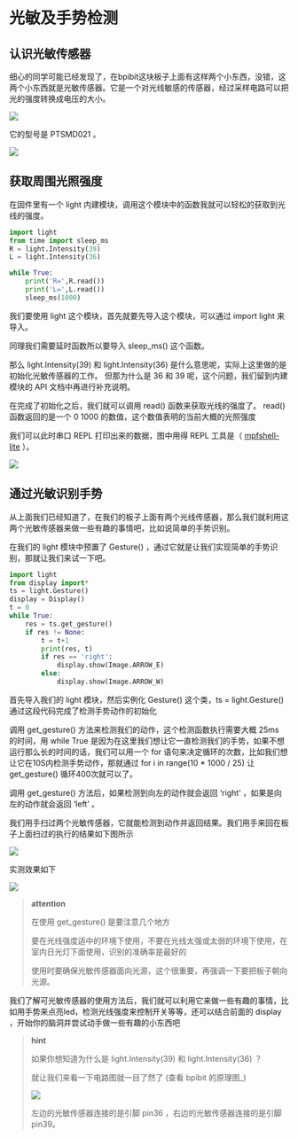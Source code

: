光敏及手势检测
==============

认识光敏传感器
--------------

细心的同学可能已经发现了，在bpibit这块板子上面有这样两个小东西，没错，这两个小东西就是光敏传感器。它是一个对光线敏感的传感器，经过采样电路可以把光的强度转换成电压的大小。

![](light/bpi.png)

它的型号是 PTSMD021 。

![](light/ptsmd021.png)

获取周围光照强度
----------------

在固件里有一个 light
内建模块，调用这个模块中的函数我就可以轻松的获取到光线的强度。

```python
import light
from time import sleep_ms
R = light.Intensity(39)
L = light.Intensity(36)

while True:
    print('R=',R.read())
    print('L=',L.read())
    sleep_ms(1000)
```

我们要使用 light 这个模块，首先就要先导入这个模块，可以通过 import light
来导入。

同理我们需要延时函数所以要导入 sleep\_ms() 这个函数。

那么 light.Intensity(39) 和 light.Intensity(36)
是什么意思呢，实际上这里做的是初始化光敏传感器的工作。 但那为什么是 36
和 39 呢，这个问题，我们留到内建模块的 API 文档中再进行补充说明。

在完成了初始化之后，我们就可以调用 read() 函数来获取光线的强度了。
read() 函数返回的是一个 0 1000 的数值，这个数值表明的当前大概的光照强度

我们可以此时串口 REPL 打印出来的数据，图中用得 REPL 工具是（
[mpfshell-lite](https://github.com/BPI-STEAM/mpfshell-lite) ）。

![](light/message.png)

通过光敏识别手势
----------------

从上面我们已经知道了，在我们的板子上面有两个光线传感器，那么我们就利用这两个光敏传感器来做一些有趣的事情吧，比如说简单的手势识别。

在我们的 light 模块中预置了 Gesture()
，通过它就是让我们实现简单的手势识别，那就让我们来试一下吧。

```python
import light
from display import*
ts = light.Gesture()
display = Display()
t = 0
while True:
    res = ts.get_gesture()
    if res != None:
        t = t+1
        print(res, t)
        if res == 'right':
            display.show(Image.ARROW_E)
        else:
            display.show(Image.ARROW_W)
```

首先导入我们的 light 模块，然后实例化 Gesture() 这个类，ts =
light.Gesture() 通过这段代码完成了检测手势动作的初始化

调用 get\_gesture() 方法来检测我们的动作，这个检测函数执行需要大概 25ms
的时间，用 while True
是因为在这里我们想让它一直检测我们的手势，如果不想运行那么长的时间的话，我们可以用一个
for 语句来决定循环的次数，比如我们想让它在10S内检测手势动作，那就通过
for i in range(10 \* 1000 / 25) 让 get\_gesture() 循环400次就可以了。

调用 get\_gesture() 方法后，如果检测到向左的动作就会返回 ‘right’
，如果是向左的动作就会返回 ‘left’ 。

我们用手扫过两个光敏传感器，它就能检测到动作并返回结果。我们用手来回在板子上面扫过的执行的结果如下图所示

![](light/message1.png)

实测效果如下

![](light/light.gif)

> **attention**
>
> 在使用 get\_gesture() 是要注意几个地方
>
> 要在光线强度适中的环境下使用，不要在光线太强或太弱的环境下使用，在室内日光灯下面使用，识别的准确率是最好的
>
> 使用时要确保光敏传感器面向光源，这个很重要，再强调一下要把板子朝向光源。

我们了解可光敏传感器的使用方法后，我们就可以利用它来做一些有趣的事情，比如用手势来点亮led，检测光线强度来控制开关等等，还可以结合前面的
display ，开始你的脑洞并尝试动手做一些有趣的小东西吧

> **hint**
>
> 如果你想知道为什么是 light.Intensity(39) 和 light.Intensity(36) ？
>
> 就让我们来看一下电路图就一目了然了 (查看 bpibit 的原理图\_)
>
> ![](light/sensor.png)
>
> 左边的光敏传感器连接的是引脚 pin36 ，右边的光敏传感器连接的是引脚
> pin39。
